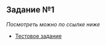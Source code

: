 ## Задание №1

_Посмотреть можно по ссылке ниже_

- [Тестовое задание](https://jkrass210.github.io/ProfIT/)

